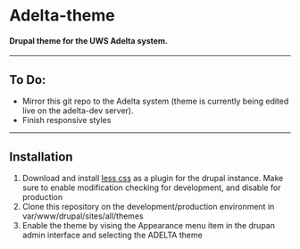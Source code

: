 # Adelta-theme
#### Drupal theme for the UWS Adelta system.

---
## To Do:
  - Mirror this git repo to the Adelta system (theme is currently being edited live on the adelta-dev server).
  - Finish responsive styles

---
## Installation

  1. Download and install [less css](https://drupal.org/project/less) as a plugin for the drupal instance. Make sure to enable modification checking for development, and disable for production
  2. Clone this repository on the development/production environment in var/www/drupal/sites/all/themes
  3. Enable the theme by vising the Appearance menu item in the drupan admin interface and selecting the ADELTA theme
